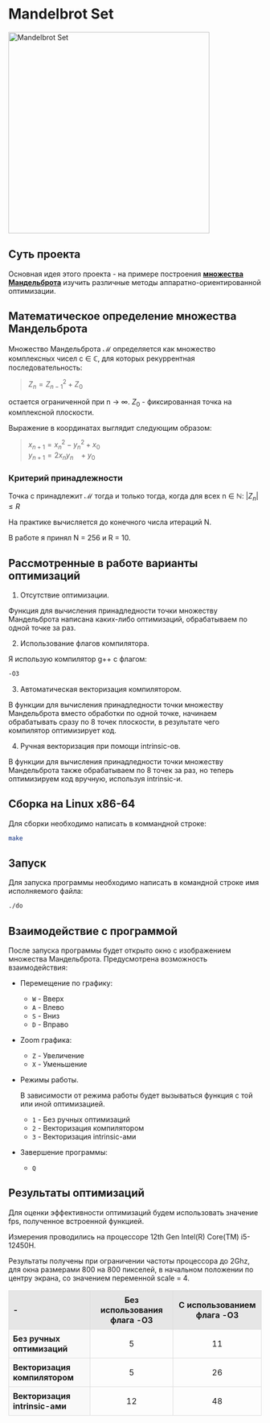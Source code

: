 # Mandelbrot Set
<img src="https://github.com/user-attachments/assets/9c81d36c-0835-463d-b92d-098ecb10fdc2" alt="Mandelbrot Set" width="400" height="400">

## Суть проекта
Основная идея этого проекта - на примере построения [**множества Мандельброта**](https://ru.wikipedia.org/wiki/%D0%9C%D0%BD%D0%BE%D0%B6%D0%B5%D1%81%D1%82%D0%B2%D0%BE_%D0%9C%D0%B0%D0%BD%D0%B4%D0%B5%D0%BB%D1%8C%D0%B1%D1%80%D0%BE%D1%82%D0%B0) изучить различные методы аппаратно-ориентированной оптимизации. 

## Математическое определение множества Мандельброта

Множество Мандельброта ℳ определяется как множество комплексных чисел c ∈ ℂ, для которых рекуррентная последовательность: <br>

> $Z_n = Z_{n-1}^2 + Z_0$ <br>

остается ограниченной при n → ∞.
$Z_0$ - фиксированная точка на комплексной плоскости.

 Выражение в координатах выглядит следующим образом: <br>
> $x_{n+1} = x_n^2 - y_n^2 + x_0$ <br>
$y_{n+1} = 2x_ny_n ~~~  + y_0$

### Критерий принадлежности
Точка c принадлежит ℳ тогда и только тогда, когда для всех n ∈ ℕ:
$|Z_n| ≤ R$

На практике вычисляется до конечного числа итераций N.

В работе я принял N = 256 и R = 10.

## Рассмотренные в работе варианты оптимизаций
1. Отсутствие оптимизации.

Функция для вычисления принадледности точки множеству Мандельброта написана каких-либо оптимизаций, обрабатываем по одной точке за раз.

2. Использование флагов компилятора.

Я использую компилятор g++ с флагом:
```bash
-O3
```
3. Автоматическая векторизация компилятором.

В функции для вычисления принадледности точки множеству Мандельброта вместо обработки по одной точке, начинаем обрабатывать сразу по 8 точек плоскости, в результате чего компилятор оптимизирует код.

4. Ручная векторизация при помощи intrinsic-ов.

В функции для вычисления принадледности точки множеству Мандельброта также обрабатываем по 8 точек за раз, но теперь оптимизируем код вручную, используя intrinsic-и.

## Сборка на Linux x86-64
Для сборки необходимо написать в коммандной строке:
```bash
make
```

## Запуск
Для запуска программы необходимо написать в командной строке имя исполняемого файла:
```bash
./do
```

## Взаимодействие с программой
После запуска программы будет открыто окно с изображением множества Мандельброта. Предусмотрена возможность взаимодействия:

- Перемещение по графику:
    - ```W``` - Вверх
    - ```A``` - Влево
    - ```S``` - Вниз
    - ```D``` - Вправо

- Zoom графика:
    - ```Z``` - Увеличение
    - ```X``` - Уменьшение
 
- Режимы работы.

  В зависимости от режима работы будет вызываться функция с той или иной оптимизацией.
    - ```1``` - Без ручных оптимизаций
    - ```2``` - Векторизация компилятором
    - ```3``` - Векторизация intrinsic-ами

- Завершение программы:
    - ```Q```
 
## Результаты оптимизаций
Для оценки эффективности оптимизаций будем использовать значение fps, полученное встроенной функцией.

Измерения проводились на процессоре 12th Gen Intel(R) Core(TM) i5-12450H.

Результаты получены при ограничении частоты процессора до 2Ghz, для окна размерами 800 на 800 пикселей, в начальном положении по центру экрана, со значением переменной scale = 4.

<table style="width: 100%; border-collapse: collapse;">
  
  <tr>
    <th style="background-color: #e6e6e6; border: 1px solid #ddd; padding: 8px; text-align: left;">
      -
    </th>
    <th style="background-color: #e6e6e6; border: 1px solid #ddd; padding: 8px; text-align: center;">
      Без использования флага -O3
    </th>
    <th style="background-color: #e6e6e6; border: 1px solid #ddd; padding: 8px; text-align: center;">
      С использованием флага -O3
    </th>
  </tr>
  
  <tr>
    <td style="background-color: #f9f9f9; border: 1px solid #ddd; padding: 8px; font-weight: bold;">
      Без ручных оптимизаций 
    </td>
    <td style="border: 1px solid #ddd; padding: 8px; text-align: center;">
      5
    </td>
    <td style="border: 1px solid #ddd; padding: 8px; text-align: center;">
      11
    </td>
  </tr>
  
  <tr>
    <td style="background-color: #f9f9f9; border: 1px solid #ddd; padding: 8px; font-weight: bold;">
      Векторизация компилятором
    </td>
    <td style="border: 1px solid #ddd; padding: 8px; text-align: center;">
      5
    </td>
    <td style="border: 1px solid #ddd; padding: 8px; text-align: center;">
      26
    </td>
  </tr>

  <tr>
    <td style="background-color: #f9f9f9; border: 1px solid #ddd; padding: 8px; font-weight: bold;">
      Векторизация intrinsic-ами
    </td>
    <td style="border: 1px solid #ddd; padding: 8px; text-align: center;">
      12
    </td>
    <td style="border: 1px solid #ddd; padding: 8px; text-align: center;">
      48
    </td>
  </tr>
  
</table>

